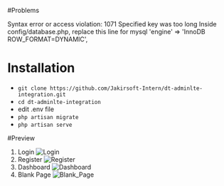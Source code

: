 #Problems

Syntax error or access violation: 1071 Specified key was too long
Inside config/database.php, replace this line for mysql
'engine' => 'InnoDB ROW_FORMAT=DYNAMIC',

# Installation

- `git clone https://github.com/Jakirsoft-Intern/dt-adminlte-integration.git`
- `cd dt-adminlte-integration`
- edit .env file
- `php artisan migrate`
- `php artisan serve`

#Preview

1. Login
    ![Login](https://i.postimg.cc/3RGv71K8/screenshot-2.png)
2. Register
    ![Register](https://i.postimg.cc/fWmM7F2W/screenshot-3.png)
3. Dashboard
    ![Dashboard](https://i.postimg.cc/nh071TVr/screenshot-4.png)
4. Blank Page
    ![Blank_Page](https://i.postimg.cc/B68V3X75/screenshot-5.png)
